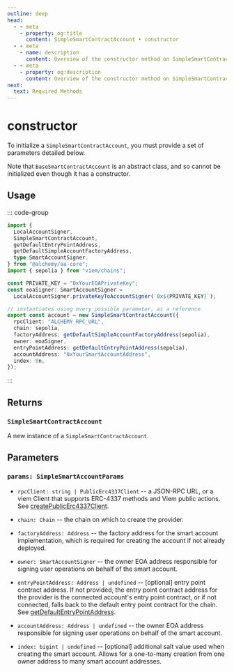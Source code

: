 ```yaml
---
outline: deep
head:
  - - meta
    - property: og:title
      content: SimpleSmartContractAccount • constructor
  - - meta
    - name: description
      content: Overview of the constructor method on SimpleSmartContractAccount in aa-core
  - - meta
    - property: og:description
      content: Overview of the constructor method on SimpleSmartContractAccount in aa-core
next:
  text: Required Methods
---
```


# constructor

To initialize a `SimpleSmartContractAccount`, you must provide a set of parameters detailed below.

Note that `BaseSmartContractAccount` is an abstract class, and so cannot be initialized even though it has a constructor.

## Usage

::: code-group

```ts [example.ts]
import {
  LocalAccountSigner,
  SimpleSmartContractAccount,
  getDefaultEntryPointAddress,
  getDefaultSimpleAccountFactoryAddress,
  type SmartAccountSigner,
} from "@alchemy/aa-core";
import { sepolia } from "viem/chains";

const PRIVATE_KEY = "0xYourEOAPrivateKey";
const eoaSigner: SmartAccountSigner =
  LocalAccountSigner.privateKeyToAccountSigner(`0x${PRIVATE_KEY}`);

// instantiates using every possible parameter, as a reference
export const account = new SimpleSmartContractAccount({
  rpcClient: "ALCHEMY_RPC_URL",
  chain: sepolia,
  factoryAddress: getDefaultSimpleAccountFactoryAddress(sepolia),
  owner: eoaSigner,
  entryPointAddress: getDefaultEntryPointAddress(sepolia),
  accountAddress: "0xYourSmartAccountAddress",
  index: 0n,
});
```

:::

## Returns

### `SimpleSmartContractAccount`

A new instance of a `SimpleSmartContractAccount`.

## Parameters

### `params: SimpleSmartAccountParams`

- `rpcClient: string | PublicErc4337Client` -- a JSON-RPC URL, or a viem Client that supports ERC-4337 methods and Viem public actions. See [createPublicErc4337Client](/packages/aa-core/client/createPublicErc4337Client.md).

- `chain: Chain` -- the chain on which to create the provider.

- `factoryAddress: Address` -- the factory address for the smart account implementation, which is required for creating the account if not already deployed.

- `owner: SmartAccountSigner` -- the owner EOA address responsible for signing user operations on behalf of the smart account.

- `entryPointAddress: Address | undefined` -- [optional] entry point contract address. If not provided, the entry point contract address for the provider is the connected account's entry point contract, or if not connected, falls back to the default entry point contract for the chain. See [getDefaultEntryPointAddress](/packages/aa-core/utils/getDefaultEntryPointAddress.html#getdefaultentrypointaddress).

- `accountAddress: Address | undefined` -- the owner EOA address responsible for signing user operations on behalf of the smart account.

- `index: bigint | undefined` -- [optional] additional salt value used when creating the smart account. Allows for a one-to-many creation from one owner address to many smart account addresses.
